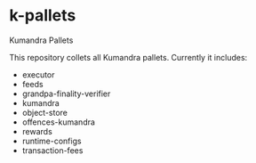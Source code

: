# k-pallets
Kumandra Pallets

This repository collets all Kumandra pallets. Currently it includes:

* executor
* feeds
* grandpa-finality-verifier
* kumandra
* object-store
* offences-kumandra
* rewards
* runtime-configs
* transaction-fees
